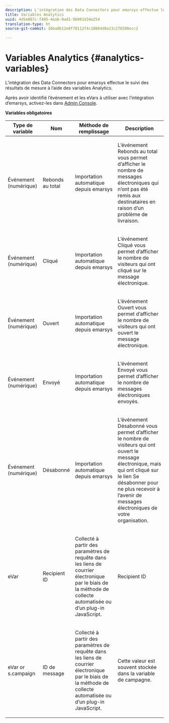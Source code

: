 ```yaml
---
description: L’intégration des Data Connectors pour emarsys effectue le suivi des résultats de mesure à l’aide des variables Analytics.
title: Variables Analytics
uuid: 4d5e087c-f495-4aab-9ad1-9b901d34a254
translation-type: ht
source-git-commit: 16ba0b12e0f70112f4c10804d0a13c278388ecc2

---
```



# Variables Analytics {#analytics-variables}

L’intégration des Data Connectors pour emarsys effectue le suivi des résultats de mesure à l’aide des variables Analytics.

Après avoir identifié l’événement et les eVars à utiliser avec l’intégration d’emarsys, activez-les dans [Admin Console](https://docs.adobe.com/content/help/fr-FR/analytics/admin/admin-tools/c-admin-tools.html).

**Variables obligatoires**

<table id="table_5B8F3A1EB55D4BB48F669FB84C857256"> 
 <thead> 
  <tr> 
   <th colname="col1" class="entry"> Type de variable </th> 
   <th colname="col2" class="entry"> Nom </th> 
   <th colname="col3" class="entry"> Méthode de remplissage </th> 
   <th colname="col4" class="entry"> Description </th> 
  </tr>
 </thead>
 <tbody> 
  <tr> 
   <td colname="col1"> Événement (numérique) </td> 
   <td colname="col2"> Rebonds au total </td> 
   <td colname="col3"> <p>Importation automatique depuis emarsys </p> </td> 
   <td colname="col4"> <p>L’événement Rebonds au total vous permet d’afficher le nombre de messages électroniques qui n’ont pas été remis aux destinataires en raison d’un problème de livraison. </p> </td> 
  </tr> 
  <tr> 
   <td colname="col1"> Événement (numérique) </td> 
   <td colname="col2"> Cliqué </td> 
   <td colname="col3"> <p>Importation automatique depuis emarsys </p> </td> 
   <td colname="col4"> <p>L’événement Cliqué vous permet d’afficher le nombre de visiteurs qui ont cliqué sur le message électronique. </p> </td> 
  </tr> 
  <tr> 
   <td colname="col1"> Événement (numérique) </td> 
   <td colname="col2"> Ouvert </td> 
   <td colname="col3"> <p>Importation automatique depuis emarsys </p> </td> 
   <td colname="col4"> <p>L’événement Ouvert vous permet d’afficher le nombre de visiteurs qui ont ouvert le message électronique. </p> </td> 
  </tr> 
  <tr> 
   <td colname="col1"> Événement (numérique) </td> 
   <td colname="col2"> Envoyé </td> 
   <td colname="col3"> <p>Importation automatique depuis emarsys </p> </td> 
   <td colname="col4"> <p>L’événement Envoyé vous permet d’afficher le nombre de messages électroniques envoyés. </p> </td> 
  </tr> 
  <tr> 
   <td colname="col1"> Événement (numérique) </td> 
   <td colname="col2"> Désabonné </td> 
   <td colname="col3"> <p>Importation automatique depuis emarsys </p> </td> 
   <td colname="col4"> <p>L’événement Désabonné vous permet d’afficher le nombre de visiteurs qui ont ouvert le message électronique, mais qui ont cliqué sur le lien Se désabonner pour ne plus recevoir à l’avenir de messages électroniques de votre organisation. </p> </td> 
  </tr> 
  <tr> 
   <td colname="col1"> eVar </td> 
   <td colname="col2"> Recipient ID </td> 
   <td colname="col3"> <p>Collecté à partir des paramètres de requête dans les liens de courrier électronique par le biais de la méthode de collecte automatisée ou d’un plug-in JavaScript. </p> </td> 
   <td colname="col4"> Recipient ID </td> 
  </tr> 
  <tr> 
   <td colname="col1"> eVar or s.campaign </td> 
   <td colname="col2"> ID de message </td> 
   <td colname="col3"> <p>Collecté à partir des paramètres de requête dans les liens de courrier électronique par le biais de la méthode de collecte automatisée ou d’un plug-in JavaScript. </p> </td> 
   <td colname="col4"> Cette valeur est souvent stockée dans la variable de campagne. </td> 
  </tr> 
 </tbody> 
</table>

